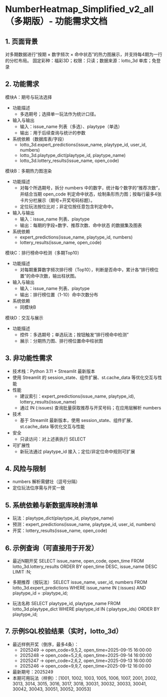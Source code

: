 # NumberHeatmap_Simplified_v2_all（多期版）- 功能需求文档

## 1. 页面背景
对多期数据进行“按期 × 数字频次 × 命中状态”的热力图展示，并支持每4期为一行的分栏布局。
固定彩种：福彩3D；权限：只读；数据来源：lotto_3d 单库；免登录

## 2. 功能需求
模块A：期号与玩法选择
- 功能描述
  - 多选期号；选择单一玩法作为统计口径。
- 输入与输出
  - 输入：issue_name 列表（多选）、playtype（单选）
  - 输出：用于后续查询与统计的参数
- 系统依赖（数据库表/字段）
  - lotto_3d.expert_predictions(issue_name, playtype_id, user_id, numbers)
  - lotto_3d.playtype_dict(playtype_id, playtype_name)
  - lotto_3d.lottery_results(issue_name, open_code)

模块B：多期热力图渲染
- 功能描述
  - 对每个所选期号，拆分 numbers 中的数字，统计每个数字的“推荐次数”，并结合当期 open_code 判定命中状态，绘制条形热力图；按每行最多4张卡片分栏展示（期号+开奖号码标题）。
  - 定位玩法按位比对；非定位按任意包含判定命中。
- 输入与输出
  - 输入：issue_name 列表、playtype
  - 输出：每期的字段=数字、推荐次数、命中状态 的数据集及图表
- 系统依赖
  - expert_predictions(issue_name, playtype_id, numbers)
  - lottery_results(issue_name, open_code)

模块C：排行榜命中检测（多期Top10）
- 功能描述
  - 对每期重算数字频次排行榜（Top10），判断是否命中，累计各“排行榜位置”的命中次数，输出柱状图。
- 输入与输出
  - 输入：issue_name 列表、playtype
  - 输出：排行榜位置（1-10）命中次数分布
- 系统依赖
  - 同模块B

模块D：交互与展示
- 功能描述
  - 控件：多选期号；单选玩法；按钮触发“排行榜命中检测”
  - 展示：分期热力图、排行榜位置命中柱状图

## 3. 非功能性需求
- 技术栈：Python 3.11 + Streamlit 最新版本
- 使用 Streamlit 的 session_state、组件扩展、st.cache_data 等优化交互与性能
- 性能
  - 建议索引：expert_predictions(issue_name, playtype_id), lottery_results(issue_name)
  - 通过 IN (:issues) 查询批量获取推荐与开奖号码；在应用层解析 numbers
- 技术
  - 基于 Streamlit 最新版本，使用 session_state、组件扩展、st.cache_data 等优化交互与性能
- 安全
  - 只读访问：对上述表执行 SELECT
- 可扩展性
  - 新玩法通过 playtype_id 接入；定位/非定位命中规则可扩展

## 4. 风险与限制
- numbers 解析需健壮（逗号分隔）
- 定位玩法位序需与开奖一致

## 5. 系统依赖与新数据库映射清单
- 玩法：playtype_dict(playtype_id, playtype_name)
- 预测：expert_predictions(issue_name, playtype_id, user_id, numbers)
- 开奖：lottery_results(issue_name, open_code)

## 6. 示例查询（可直接用于开发）
- 最近N期开奖
SELECT issue_name, open_code, open_time
FROM lotto_3d.lottery_results
ORDER BY open_time DESC, issue_name DESC
LIMIT :N;

- 多期推荐（按玩法）
SELECT issue_name, user_id, numbers
FROM lotto_3d.expert_predictions
WHERE issue_name IN (:issues) AND playtype_id = :playtype_id;

- 玩法名称
SELECT playtype_id, playtype_name
FROM lotto_3d.playtype_dict
WHERE playtype_id IN (:playtype_ids)
ORDER BY playtype_id;

## 7. 示例SQL校验结果（实时，lotto_3d）
- 最近样例开奖（倒序，最多4条）：
  - 2025249 → open_code=9,5,2, open_time=2025-09-15 16:00:00
  - 2025248 → open_code=5,2,6, open_time=2025-09-14 16:00:00
  - 2025247 → open_code=2,6,2, open_time=2025-09-13 16:00:00
  - 2025246 → open_code=9,9,7, open_time=2025-09-12 16:00:00
- 最新期号：2025249
- 本期可用玩法（样例）：[1001, 1002, 1003, 1005, 1006, 1007, 2001, 2002, 3013, 3014, 3015, 3016, 3017, 3018, 30031, 30032, 30033, 30041, 30042, 30043, 30051, 30052, 30053]